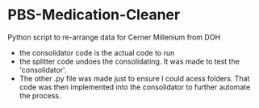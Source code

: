 # PBS-Medication-Cleaner

Python script to re-arrange data for Cerner Millenium from DOH

* the consolidator code is the actual code to run
* the splitter code undoes the consolidating. It was made to test the 'consolidator'.
* The other .py file was made just to ensure I could acess folders. That code was then implemented into the consolidator to further automate the process.
